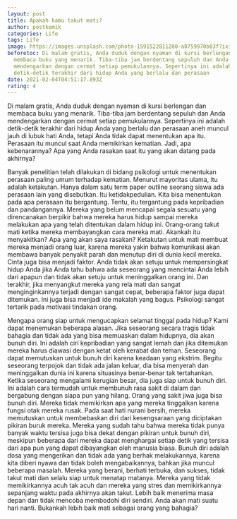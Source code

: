```yaml
---
layout: post
title: Apakah kamu takut mati?
author: postkomik
categories: Life
tags: Life
image: https://images.unsplash.com/photo-1591522811280-a8759970b03f?ixid=MXwxMjA3fDB8MHxwaG90by1wYWdlfHx8fGVufDB8fHw%3D&ixlib=rb-1.2.1&auto=format&fit=crop&w=750&q=80
beforetoc: Di malam gratis, Anda duduk dengan nyaman di kursi berlengan dan
  membaca buku yang menarik. Tiba-tiba jam berdentang sepuluh dan Anda
  mendengarkan dengan cermat setiap pemukulannya. Sepertinya ini adalah
  detik-detik terakhir dari hidup Anda yang berlalu dan perasaan
date: 2021-02-04T04:51:17.893Z
rating: 4
---
```

Di malam gratis, Anda duduk dengan nyaman di kursi berlengan dan membaca buku yang menarik. Tiba-tiba jam berdentang sepuluh dan Anda mendengarkan dengan cermat setiap pemukulannya. Sepertinya ini adalah detik-detik terakhir dari hidup Anda yang berlalu dan perasaan aneh muncul jauh di lubuk hati Anda, tetapi Anda tidak dapat menentukan apa itu. Perasaan itu muncul saat Anda memikirkan kematian. Jadi, apa kebenarannya? Apa yang Anda rasakan saat itu yang akan datang pada akhirnya?

Banyak penelitian telah dilakukan di bidang psikologi untuk menentukan perasaan paling umum terhadap kematian. Menurut mayoritas ulama, itu adalah ketakutan. Hanya dalam satu term paper outline seorang siswa ada perasaan lain yang disebutkan. Itu ketidakpedulian. Kita bisa menentukan pada apa perasaan itu bergantung. Tentu, itu tergantung pada kepribadian dan pandangannya. Mereka yang belum mencapai segala sesuatu yang direncanakan berpikir bahwa mereka harus hidup sampai mereka melakukan apa yang telah ditentukan dalam hidup ini. Orang-orang takut mati ketika mereka membayangkan cara mereka mati. Akankah itu menyakitkan? Apa yang akan saya rasakan? Ketakutan untuk mati membuat mereka menjadi orang luar, karena mereka yakin bahwa komunikasi akan membawa banyak penyakit parah dan menutup diri di dunia kecil mereka. Cinta juga bisa menjadi faktor. Anda tidak akan setuju untuk mempersingkat hidup Anda jika Anda tahu bahwa ada seseorang yang mencintai Anda lebih dari apapun dan tidak akan setuju untuk meninggalkan orang ini. Dan terakhir, jika menyangkut mereka yang rela mati dan sangat menginginkannya terjadi dengan sangat cepat, beberapa faktor juga dapat ditemukan. Ini juga bisa menjadi ide makalah yang bagus. Psikologi sangat tertarik pada motivasi tindakan orang.

Mengapa orang siap untuk mengucapkan selamat tinggal pada hidup? Kami dapat menemukan beberapa alasan. Jika seseorang secara tragis tidak bahagia dan tidak ada yang bisa memuaskan dalam hidupnya, dia akan bunuh diri. Ini adalah ciri kepribadian yang sangat lemah dan jika ditemukan mereka harus diawasi dengan ketat oleh kerabat dan teman. Seseorang dapat memutuskan untuk bunuh diri karena keadaan yang ekstrim. Begitu seseorang terpojok dan tidak ada jalan keluar, dia bisa menyerah dan meninggalkan dunia ini karena situasinya benar-benar tak tertahankan. Ketika seseorang mengalami kerugian besar, dia juga siap untuk bunuh diri. Ini adalah cara termudah untuk membunuh rasa sakit di dalam dan bergabung dengan siapa pun yang hilang. Orang yang sakit jiwa juga bisa bunuh diri. Mereka tidak memikirkan apa yang mereka tinggalkan karena fungsi otak mereka rusak. Pada saat hati nurani bersih, mereka memutuskan untuk membebaskan diri dari kesengsaraan yang diciptakan pikiran buruk mereka. Mereka yang sudah tahu bahwa mereka tidak punya banyak waktu tersisa juga bisa dekat dengan pikiran untuk bunuh diri, meskipun beberapa dari mereka dapat menghargai setiap detik yang tersisa dari apa pun yang dapat dibayangkan oleh manusia biasa. Bunuh diri adalah dosa yang mengerikan dan tidak ada yang berhak melakukannya, karena kita diberi nyawa dan tidak boleh mengabaikannya, bahkan jika muncul beberapa masalah. Mereka yang berani, berhati terbuka, dan sukses, tidak takut mati dan selalu siap untuk menatap matanya. Mereka yang tidak memikirkannya acuh tak acuh dan mereka yang stres dan memikirkannya sepanjang waktu pada akhirnya akan takut. Lebih baik menerima masa depan dan tidak mencoba membodohi diri sendiri. Anda akan mati suatu hari nanti. Bukankah lebih baik mati sebagai orang yang bahagia?